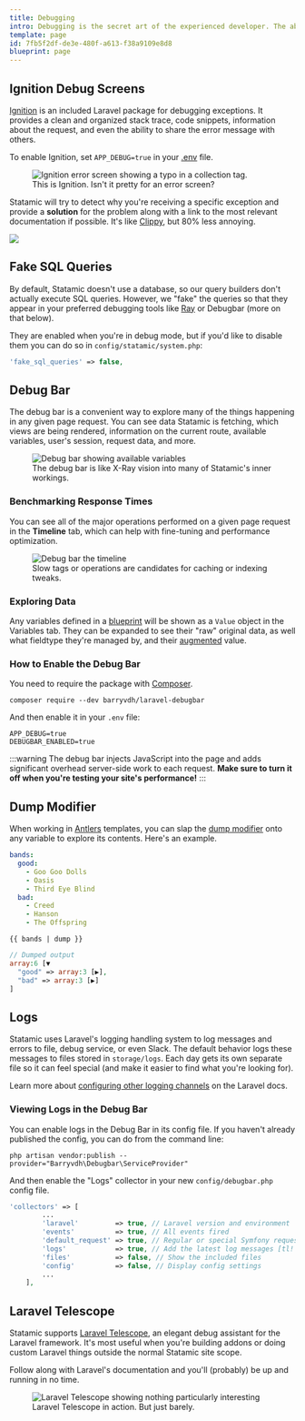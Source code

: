 ```yaml
---
title: Debugging
intro: Debugging is the secret art of the experienced developer. The ability to inspect stack traces, rifle through response objects, and dump data to the screen is often the quickest way to get yourself unstuck and back on track. Here are some tools Statamic provides to help you debug.
template: page
id: 7fb5f2df-de3e-480f-a613-f38a9109e8d8
blueprint: page
---
```

## Ignition Debug Screens

[Ignition][ignition] is an included Laravel package for debugging exceptions. It provides a clean and organized stack trace, code snippets, information about the request, and even the ability to share the error message with others.

To enable Ignition, set `APP_DEBUG=true` in your [.env](/configuration#environment-variables) file.

<figure>
    <img src="/img/ignition-collection.png" alt="Ignition error screen showing a typo in a collection tag.">
    <figcaption>This is Ignition. Isn't it pretty for an error screen?</figcaption>
</figure>

Statamic will try to detect why you're receiving a specific exception and provide a **solution** for the problem along with a link to the most relevant documentation if possible. It's like <a href="" x-on:click.prevent="showEasterEgg = true">Clippy</a>, but 80% less annoying.

<img src="/img/clippy-docs.gif" class="fixed z-10 cursor-pointer bottom-0 right-0 m-8" x-show.transition="showEasterEgg" x-on:click="showEasterEgg = false">


## Fake SQL Queries

By default, Statamic doesn't use a database, so our query builders don't actually execute SQL queries. However, we "fake" the queries so that they appear in your preferred debugging tools like [Ray](https://myray.app) or Debugbar (more on that below).

They are enabled when you're in debug mode, but if you'd like to disable them you can do so in `config/statamic/system.php`:

```php
'fake_sql_queries' => false,
```


## Debug Bar

The debug bar is a convenient way to explore many of the things happening in any given page request. You can see data Statamic is fetching, which views are being rendered, information on the current route, available variables, user's session, request data, and more.

<figure>
    <img src="/img/debug-bar.png" alt="Debug bar showing available variables">
    <figcaption>The debug bar is like X-Ray vision into many of Statamic's inner workings.</figcaption>
</figure>

### Benchmarking Response Times

You can see all of the major operations performed on a given page request in the **Timeline** tab, which can help with fine-tuning and performance optimization.

<figure>
    <img src="/img/debug-bar-timeline.png" alt="Debug bar the timeline">
    <figcaption>Slow tags or operations are candidates for caching or indexing tweaks.</figcaption>
</figure>

### Exploring Data

Any variables defined in a [blueprint](/blueprints) will be shown as a `Value` object in the Variables tab. They can be expanded to see their "raw" original data, as well what fieldtype they're managed by, and their [augmented](/augmentation) value.

### How to Enable the Debug Bar

You need to require the package with [Composer][composer].

``` shell
composer require --dev barryvdh/laravel-debugbar
```

And then enable it in your `.env` file:

```env
APP_DEBUG=true
DEBUGBAR_ENABLED=true
```

:::warning
The debug bar injects JavaScript into the page and adds significant overhead server-side work to each request. **Make sure to turn it off when you're testing your site's performance!**
:::

## Dump Modifier

When working in [Antlers](/antlers) templates, you can slap the [dump modifier](/modifiers/dump) onto any variable to explore its contents. Here's an example.

``` yaml
bands:
  good:
    - Goo Goo Dolls
    - Oasis
    - Third Eye Blind
  bad:
    - Creed
    - Hanson
    - The Offspring
```

```
{{ bands | dump }}
```

``` php
// Dumped output
array:6 [▼
  "good" => array:3 [▶],
  "bad" => array:3 [▶]
]
```

## Logs

Statamic uses Laravel's logging handling system to log messages and errors to file, debug service, or even Slack. The default behavior logs these messages to files stored in `storage/logs`. Each day gets its own separate file so it can feel special (and make it easier to find what you're looking for).

Learn more about [configuring other logging channels](https://laravel.com/docs/logging#configuration) on the Laravel docs.

### Viewing Logs in the Debug Bar

You can enable logs in the Debug Bar in its config file. If you haven't already published the config, you can do from the command line:

```cli
php artisan vendor:publish --provider="Barryvdh\Debugbar\ServiceProvider"
```

And then enable the "Logs" collector in your new `config/debugbar.php` config file.

```php
'collectors' => [
        ...
        'laravel'         => true, // Laravel version and environment
        'events'          => true, // All events fired
        'default_request' => true, // Regular or special Symfony request logger
        'logs'            => true, // Add the latest log messages [tl! **]
        'files'           => false, // Show the included files
        'config'          => false, // Display config settings
        ...
    ],
```

## Laravel Telescope

Statamic supports [Laravel Telescope][telescope], an elegant debug assistant for the Laravel framework. It's most useful when you're building addons or doing custom Laravel things outside the normal Statamic site scope.

Follow along with Laravel's documentation and you'll (probably) be up and running in no time.

<figure>
    <img src="/img/laravel-telescope.png" alt="Laravel Telescope showing nothing particularly interesting">
    <figcaption>Laravel Telescope in action. But just barely.</figcaption>
</figure>

[composer]: https://getcomposer.org/
[ignition]: https://flareapp.io/docs/ignition-for-laravel/introduction
[telescope]: https://laravel.com/docs/telescope

